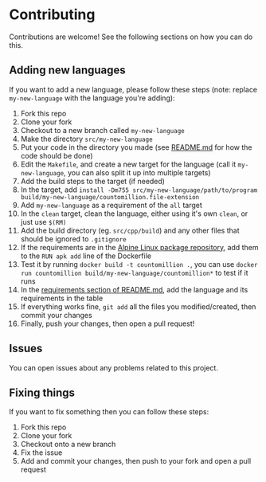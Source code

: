 # Contributing

Contributions are welcome!
See the following sections on how you can do this.

## Adding new languages

If you want to add a new language, please follow these steps (note: replace `my-new-language` with the language you're adding):
1. Fork this repo
2. Clone your fork
3. Checkout to a new branch called `my-new-language`
4. Make the directory `src/my-new-language`
5. Put your code in the directory you made (see [README.md](https://github.com/i-can-not-program/countomillion#code) for how the code should be done)
6. Edit the `Makefile`, and create a new target for the language (call it `my-new-language`, you can also split it up into multiple targets)
7. Add the build steps to the target (if needed)
8. In the target, add `install -Dm755 src/my-new-language/path/to/program build/my-new-language/countomillion.file-extension`
9. Add `my-new-language` as a requirement of the `all` target
10. In the `clean` target, clean the language, either using it's own `clean`, or just use `$(RM)`
11. Add the build directory (eg. `src/cpp/build`) and any other files that should be ignored to `.gitignore`
12. If the requirements are in the [Alpine Linux package repository](https://pkgs.alpinelinux.org), add them to the `RUN apk add` line of the Dockerfile 
13. Test it by running `docker build -t countomillion .`, you can use `docker run countomillion build/my-new-language/countomillion*` to test if it runs
14. In the [requirements section of README.md](https://github.com/i-can-not-program/countomillion#requirements), add the language and its requirements in the table
15. If everything works fine, `git add` all the files you modified/created, then commit your changes
16. Finally, push your changes, then open a pull request!

## Issues

You can open issues about any problems related to this project.

## Fixing things

If you want to fix something then you can follow these steps:
1. Fork this repo
2. Clone your fork
3. Checkout onto a new branch
4. Fix the issue
5. Add and commit your changes, then push to your fork and open a pull request

